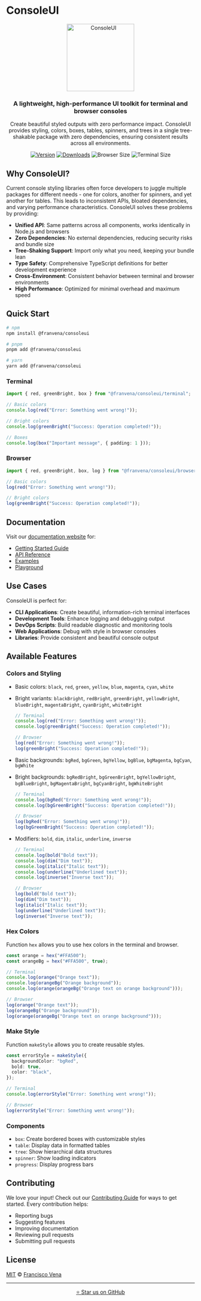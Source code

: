# ConsoleUI

<p align="center">
  <img src="https://raw.githubusercontent.com/fvena/typescript-library-template-pro/main/docs/public/logo.png" alt="ConsoleUI" width="180"/>
</p>

<h3 align="center">A lightweight, high-performance UI toolkit for terminal and browser consoles</h3>

<p align="center">
Create beautiful styled outputs with zero performance impact. ConsoleUI provides styling, colors, boxes, tables, spinners, and trees in a single tree-shakable package with zero dependencies, ensuring consistent results across all environments.
</p>

<p align="center">
  <a href="https://www.npmjs.com/package/@franvena/consoleui"><img src="https://img.shields.io/npm/v/@franvena/consoleui.svg" alt="Version"></a>
  <a href="https://www.npmjs.com/package/@franvena/consoleui"><img src="https://img.shields.io/npm/dm/@franvena/consoleui.svg?color=blue" alt="Downloads"></a>
  <img src="https://img.shields.io/endpoint?url=https://fvena.github.io/consoleUI/badges/browser-badge.json" alt="Browser Size">
  <img src="https://img.shields.io/endpoint?url=https://fvena.github.io/consoleUI/badges/terminal-badge.json" alt="Terminal Size">
</p>

## Why ConsoleUI?

Current console styling libraries often force developers to juggle multiple packages for different needs - one for colors, another for spinners, and yet another for tables. This leads to inconsistent APIs, bloated dependencies, and varying performance characteristics. ConsoleUI solves these problems by providing:

- **Unified API**: Same patterns across all components, works identically in Node.js and browsers
- **Zero Dependencies**: No external dependencies, reducing security risks and bundle size
- **Tree-Shaking Support**: Import only what you need, keeping your bundle lean
- **Type Safety**: Comprehensive TypeScript definitions for better development experience
- **Cross-Environment**: Consistent behavior between terminal and browser environments
- **High Performance**: Optimized for minimal overhead and maximum speed

## Quick Start

```bash
# npm
npm install @franvena/consoleui

# pnpm
pnpm add @franvena/consoleui

# yarn
yarn add @franvena/consoleui
```

### Terminal

```typescript
import { red, greenBright, box } from "@franvena/consoleui/terminal";

// Basic colors
console.log(red("Error: Something went wrong!"));

// Bright colors
console.log(greenBright("Success: Operation completed!"));

// Boxes
console.log(box("Important message", { padding: 1 }));
```

### Browser

```typescript
import { red, greenBright, box, log } from "@franvena/consoleui/browser";

// Basic colors
log(red("Error: Something went wrong!"));

// Bright colors
log(greenBright("Success: Operation completed!"));
```

## Documentation

Visit our [documentation website](https://consoleui.dev) for:

- [Getting Started Guide](https://consoleui.dev/guide/getting-started)
- [API Reference](https://consoleui.dev/api/)
- [Examples](https://consoleui.dev/examples/)
- [Playground](https://consoleui.dev/playground/)

## Use Cases

ConsoleUI is perfect for:

- **CLI Applications**: Create beautiful, information-rich terminal interfaces
- **Development Tools**: Enhance logging and debugging output
- **DevOps Scripts**: Build readable diagnostic and monitoring tools
- **Web Applications**: Debug with style in browser consoles
- **Libraries**: Provide consistent and beautiful console output

## Available Features

### Colors and Styling

- Basic colors: `black`, `red`, `green`, `yellow`, `blue`, `magenta`, `cyan`, `white`
- Bright variants: `blackBright`, `redBright`, `greenBright`, `yellowBright`, `blueBright`, `magentaBright`, `cyanBright`, `whiteBright`

  ```typescript
  // Terminal
  console.log(red("Error: Something went wrong!"));
  console.log(greenBright("Success: Operation completed!"));

  // Browser
  log(red("Error: Something went wrong!"));
  log(greenBright("Success: Operation completed!"));
  ```

- Basic backgrounds: `bgRed`, `bgGreen`, `bgYellow`, `bgBlue`, `bgMagenta`, `bgCyan`, `bgWhite`
- Bright backgrounds: `bgRedBright`, `bgGreenBright`, `bgYellowBright`, `bgBlueBright`, `bgMagentaBright`, `bgCyanBright`, `bgWhiteBright`

  ```typescript
  // Terminal
  console.log(bgRed("Error: Something went wrong!"));
  console.log(bgGreenBright("Success: Operation completed!"));

  // Browser
  log(bgRed("Error: Something went wrong!"));
  log(bgGreenBright("Success: Operation completed!"));
  ```

- Modifiers: `bold`, `dim`, `italic`, `underline`, `inverse`

  ```typescript
  // Terminal
  console.log(bold("Bold text"));
  console.log(dim("Dim text"));
  console.log(italic("Italic text"));
  console.log(underline("Underlined text"));
  console.log(inverse("Inverse text"));

  // Browser
  log(bold("Bold text"));
  log(dim("Dim text"));
  log(italic("Italic text"));
  log(underline("Underlined text"));
  log(inverse("Inverse text"));
  ```

### Hex Colors

Function `hex` allows you to use hex colors in the terminal and browser.

```typescript
const orange = hex("#FFA500");
const orangeBg = hex("#FFA500", true);

// Terminal
console.log(orange("Orange text"));
console.log(orangeBg("Orange background"));
console.log(orange(orangeBg("Orange text on orange background")));

// Browser
log(orange("Orange text"));
log(orangeBg("Orange background"));
log(orange(orangeBg("Orange text on orange background")));
```

### Make Style

Function `makeStyle` allows you to create reusable styles.

```typescript
const errorStyle = makeStyle({
  backgroundColor: "bgRed",
  bold: true,
  color: "black",
});

// Terminal
console.log(errorStyle("Error: Something went wrong!"));

// Browser
log(errorStyle("Error: Something went wrong!"));
```

### Components

- `box`: Create bordered boxes with customizable styles
- `table`: Display data in formatted tables
- `tree`: Show hierarchical data structures
- `spinner`: Show loading indicators
- `progress`: Display progress bars

## Contributing

We love your input! Check out our [Contributing Guide](CONTRIBUTING.md) for ways to get started. Every contribution helps:

- Reporting bugs
- Suggesting features
- Improving documentation
- Reviewing pull requests
- Submitting pull requests

## License

[MIT](./LICENSE) © [Francisco Vena](https://github.com/fvena)

---

<p align="center">
  <a href="https://github.com/fvena/consoleUI">
    ⭐ Star us on GitHub
  </a>
</p>
